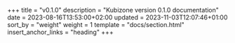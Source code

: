 +++
title = "v0.1.0"
description = "Kubizone version 0.1.0 documentation"
date = 2023-08-16T13:53:00+02:00
updated = 2023-11-03T12:07:46+01:00
sort_by = "weight"
weight = 1
template = "docs/section.html"
insert_anchor_links = "heading"
+++
